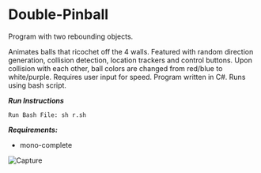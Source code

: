 # Double-Pinball

Program with two rebounding objects. 

Animates balls that ricochet off the 4 walls. Featured with random direction generation, collision detection, location trackers and control buttons. Upon collision with each other, ball colors are changed from red/blue to white/purple. Requires user input for speed. Program written in C#. Runs using bash script.

***Run Instructions***
```
Run Bash File: sh r.sh
```

***Requirements:***
- mono-complete

![Capture](https://user-images.githubusercontent.com/78053016/204107202-4b3689dd-d9cc-4acd-a4fc-9a31d6efd33d.PNG)





